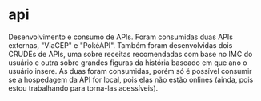 # api
Desenvolvimento e consumo de APIs. Foram consumidas duas APIs externas, "ViaCEP" e "PokéAPI". Também foram desenvolvidas dois CRUDEs de APIs, uma sobre receitas recomendadas com base no IMC do usuário e outra sobre grandes figuras da história baseado em que ano o usuário insere. As duas foram consumidas, porém só é possível consumir se a hospedagem da API for local, pois elas não estão onlines (ainda, pois estou trabalhando para torna-las acessíveis).
